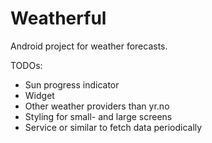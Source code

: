 Weatherful
==================

Android project for weather forecasts.


TODOs:
* Sun progress indicator
* Widget
* Other weather providers than yr.no
* Styling for small- and large screens
* Service or similar to fetch data periodically
